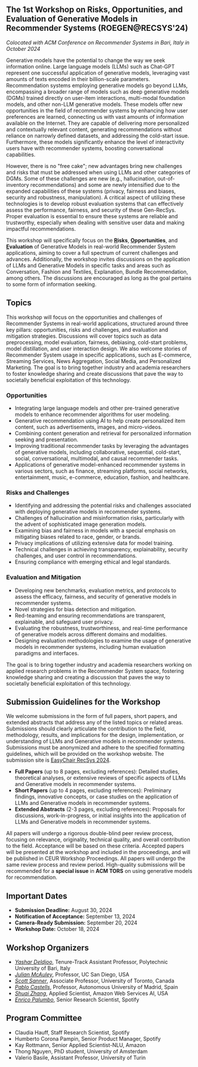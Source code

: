 ## The 1st Workshop on Risks, Opportunities, and Evaluation of Generative Models in Recommender Systems (ROEGEN@RECSYS'24)
<em> Colocated with ACM Conference on Recommender Systems in Bari, Italy in October 2024 </em>

Generative models have the potential to change the way we seek information online. Large language models (LLMs) such as Chat-GPT represent one successful application of generative models, leveraging vast amounts of texts encoded in their billion-scale parameters. Recommendation systems employing generative models go beyond LLMs, encompassing a broader range of models such as deep generative models (DGMs) trained directly on user-item interactions, multi-modal foundation models, and other non-LLM generative models. These models offer new opportunities in the field of recommender systems by enhancing how user preferences are learned, connecting us with vast amounts of information available on the Internet. They are capable of delivering more personalized and contextually relevant content, generating recommendations without reliance on narrowly defined datasets, and addressing the cold-start issue. Furthermore, these models significantly enhance the level of interactivity users have with recommender systems, boosting conversational capabilities.

However, there is no "free cake"; new advantages bring new challenges and risks that must be addressed when using LLMs and other categories of DGMs. Some of these challenges are new (e.g., hallucination, out-of-inventory recommendations) and some are newly intensified due to the expanded capabilities of these systems (privacy, fairness and biases, security and robustness, manipulation). A critical aspect of utilizing these technologies is to develop robust evaluation systems that can effectively assess the performance, fairness, and security of these Gen-RecSys. Proper evaluation is essential to ensure these systems are reliable and trustworthy, especially when dealing with sensitive user data and making impactful recommendations.

This workshop will specifically focus on the **<u>R</u>isks**, **<u>O</u>pportunities**, and **<u>E</u>valuation** of Generative Models in real-world Recommender System applications, aiming to cover a full spectrum of current challenges and advances. Additionally, the workshop invites discussions on the application of LLMs and Generative Models in specific tasks and areas such as Conversation, Fashion and Textiles, Explanation, Bundle Recommendation, among others. The discussions are encouraged as long as the goal pertains to some form of information seeking.

## Topics
This workshop will focus on the opportunities and challenges of Recommender Systems in real-world applications, structured around three key pillars: opportunities, risks and challenges, and evaluation and mitigation strategies. Discussions will cover topics such as data preprocessing, model evaluation, fairness, debiasing, cold-start problems, model distillation, and user interaction design. We also welcome stories of Recommender System usage in specific applications, such as E-commerce, Streaming Services, News Aggregation, Social Media, and Personalized Marketing. The goal is to bring together industry and academia researchers to foster knowledge sharing and create discussions that pave the way to societally beneficial exploitation of this technology.

### Opportunities
- Integrating large language models and other pre-trained generative models to enhance recommender algorithms for user modeling.
- Generative recommendation using AI to help create personalized item content, such as advertisements, images, and micro-videos.
- Combining content generation and retrieval for personalized information seeking and presentation.
- Improving traditional recommender tasks by leveraging the advantages of generative models, including collaborative, sequential, cold-start, social, conversational, multimodal, and causal recommender tasks.
- Applications of generative model-enhanced recommender systems in various sectors, such as finance, streaming platforms, social networks, entertainment, music, e-commerce, education, fashion, and healthcare.

### Risks and Challenges
- Identifying and addressing the potential risks and challenges associated with deploying generative models in recommender systems.
- Challenges of hallucination and misinformation risks, particularly with the advent of sophisticated image generation models.
- Examining bias and fairness in models with a special emphasis on mitigating biases related to race, gender, or brands.
- Privacy implications of utilizing extensive data for model training.
- Technical challenges in achieving transparency, explainability, security challenges, and user control in recommendations.
- Ensuring compliance with emerging ethical and legal standards.

### Evaluation and Mitigation
- Developing new benchmarks, evaluation metrics, and protocols to assess the efficacy, fairness, and security of generative models in recommender systems.
- Novel strategies for bias detection and mitigation.
- Red-teaming and ensuring recommendations are transparent, explainable, and safeguard user privacy.
- Evaluating the robustness, trustworthiness, and real-time performance of generative models across different domains and modalities.
- Designing evaluation methodologies to examine the usage of generative models in recommender systems, including human evaluation paradigms and interfaces.

The goal is to bring together industry and academia researchers working on applied research problems in the Recommender System space, fostering knowledge sharing and creating a discussion that paves the way to societally beneficial exploitation of this technology.

## Submission Guidelines for the Workshop
We welcome submissions in the form of full papers, short papers, and extended abstracts that address any of the listed topics or related areas. Submissions should clearly articulate the contribution to the field, methodology, results, and implications for the design, implementation, or understanding of LLMs and Generative models in recommender systems. Submissions must be anonymized and adhere to the specified formatting guidelines, which will be provided on the workshop website. The submission site is [EasyChair RecSys 2024](https://easychair.org/conferences/?conf=genrec23).

- **Full Papers** (up to 8 pages, excluding references): Detailed studies, theoretical analyses, or extensive reviews of specific aspects of LLMs and Generative models in recommender systems.
- **Short Papers** (up to 4 pages, excluding references): Preliminary findings, innovative concepts, or case studies on the application of LLMs and Generative models in recommender systems.
- **Extended Abstracts** (2-3 pages, excluding references): Proposals for discussions, work-in-progress, or initial insights into the application of LLMs and Generative models in recommender systems.

All papers will undergo a rigorous double-blind peer review process, focusing on relevance, originality, technical quality, and overall contribution to the field. Acceptance will be based on these criteria. Accepted papers will be presented at the workshop and included in the proceedings, and will be published in CEUR Workshop Proceedings. All papers will undergo the same review process and review period. High-quality submissions will be recommended for a **special issue** in **ACM TORS** on using generative models for recommendation.

## Important Dates
- **Submission Deadline:** August 30, 2024
- **Notification of Acceptance:** September 13, 2024
- **Camera-Ready Submission:** September 20, 2024
- **Workshop Date:** October 18, 2024

## Workshop Organizers
- *[Yashar Deldjoo](https://scholar.google.com/citations?user=-C_x_hUAAAAJ&hl=en)*, Tenure-Track Assistant Professor, Polytechnic University of Bari, Italy
- *[Julian McAuley](https://scholar.google.com/citations?user=icbo4M0AAAAJ&hl=en)*, Professor, UC San Diego, USA
- *[Scott Sanner](https://scholar.google.com/citations?hl=en&user=kB8UPNIAAAAJ)*, Associate Professor, University of Toronto, Canada
- *[Pablo Castells](https://scholar.google.com/citations?hl=en&user=gu9fnxsAAAAJ)*, Professor, Autonomous University of Madrid, Spain
- *[Shuai Zhang](https://scholar.google.com/citations?hl=en&user=PPjdxlcAAAAJ)*, Applied Scientist, Amazon Web Services AI, USA
- *[Enrico Palumbo](https://scholar.google.com/citations?hl=en&user=WINnyNwAAAAJ)*, Senior Research Scientist, Spotify

## Program Committee
- Claudia Hauff, Staff Research Scientist, Spotify
- Humberto Corona Pampin, Senior Product Manager, Spotify
- Kay Rottmann, Senior Applied Scientist-NLU, Amazon
- Thong Nguyen, PhD student, University of Amsterdam
- Valerio Basile, Assistant Professor, University of Turin
